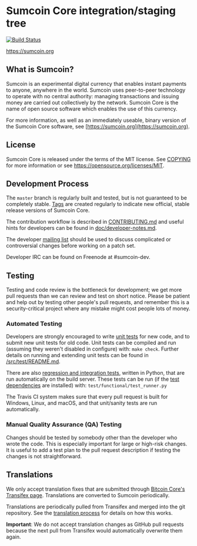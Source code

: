 Sumcoin Core integration/staging tree
=====================================

[![Build Status](https://travis-ci.org/sumcoinlabs/sumcoin.svg?branch=master)](https://travis-ci.org/sumcoinlabs/sumcoin)

https://sumcoin.org

What is Sumcoin?
----------------

Sumcoin is an experimental digital currency that enables instant payments to
anyone, anywhere in the world. Sumcoin uses peer-to-peer technology to operate
with no central authority: managing transactions and issuing money are carried
out collectively by the network. Sumcoin Core is the name of open source
software which enables the use of this currency.

For more information, as well as an immediately useable, binary version of
the Sumcoin Core software, see [https://sumcoin.org](https://sumcoin.org).

License
-------

Sumcoin Core is released under the terms of the MIT license. See [COPYING](COPYING) for more
information or see https://opensource.org/licenses/MIT.

Development Process
-------------------

The `master` branch is regularly built and tested, but is not guaranteed to be
completely stable. [Tags](https://github.com/sumcoinlabs/sumcoin/tags) are created
regularly to indicate new official, stable release versions of Sumcoin Core.

The contribution workflow is described in [CONTRIBUTING.md](CONTRIBUTING.md)
and useful hints for developers can be found in [doc/developer-notes.md](doc/developer-notes.md).

The developer [mailing list](https://groups.google.com/forum/#!forum/sumcoin-dev)
should be used to discuss complicated or controversial changes before working
on a patch set.

Developer IRC can be found on Freenode at #sumcoin-dev.

Testing
-------

Testing and code review is the bottleneck for development; we get more pull
requests than we can review and test on short notice. Please be patient and help out by testing
other people's pull requests, and remember this is a security-critical project where any mistake might cost people
lots of money.

### Automated Testing

Developers are strongly encouraged to write [unit tests](src/test/README.md) for new code, and to
submit new unit tests for old code. Unit tests can be compiled and run
(assuming they weren't disabled in configure) with: `make check`. Further details on running
and extending unit tests can be found in [/src/test/README.md](/src/test/README.md).

There are also [regression and integration tests](/test), written
in Python, that are run automatically on the build server.
These tests can be run (if the [test dependencies](/test) are installed) with: `test/functional/test_runner.py`

The Travis CI system makes sure that every pull request is built for Windows, Linux, and macOS, and that unit/sanity tests are run automatically.

### Manual Quality Assurance (QA) Testing

Changes should be tested by somebody other than the developer who wrote the
code. This is especially important for large or high-risk changes. It is useful
to add a test plan to the pull request description if testing the changes is
not straightforward.

Translations
------------

We only accept translation fixes that are submitted through [Bitcoin Core's Transifex page](https://www.transifex.com/projects/p/bitcoin/).
Translations are converted to Sumcoin periodically.

Translations are periodically pulled from Transifex and merged into the git repository. See the
[translation process](doc/translation_process.md) for details on how this works.

**Important**: We do not accept translation changes as GitHub pull requests because the next
pull from Transifex would automatically overwrite them again.
